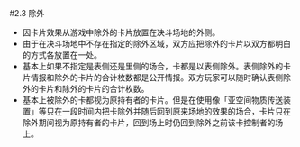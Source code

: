 #2.3        除外
* 因卡片效果从游戏中除外的卡片放置在决斗场地的外侧。
* 由于在决斗场地中不存在指定的除外区域，双方应把除外的卡片以双方都明白的方式各放置在一处。
* 基本上如果不指定是表侧还是里侧的场合，卡都是以表侧除外。表侧除外的卡片情报和除外的卡片的合计枚数都是公开情报。双方玩家可以随时确认表侧除外的卡片和除外的卡片的合计枚数。
* 基本上被除外的卡都视为原持有者的卡片。但是在使用像「亚空间物质传送装置」等只在一段时间内把卡除外并随后回到原来场地的效果的场合，卡片只在除外期间视为原持有者的卡片，回到场上时仍回到除外之前该卡控制者的场上。
